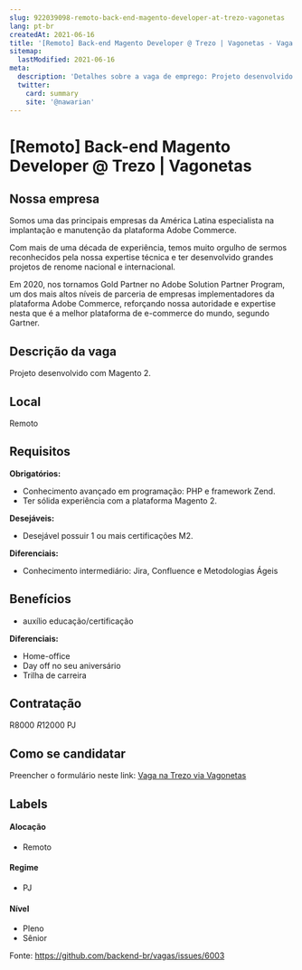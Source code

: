 ```yaml
---
slug: 922039098-remoto-back-end-magento-developer-at-trezo-vagonetas
lang: pt-br
createdAt: 2021-06-16
title: '[Remoto] Back-end Magento Developer @ Trezo | Vagonetas - Vaga de Emprego'
sitemap:
  lastModified: 2021-06-16
meta:
  description: 'Detalhes sobre a vaga de emprego: Projeto desenvolvido com Magento 2.'
  twitter:
    card: summary
    site: '@nawarian'
---
```


# [Remoto] Back-end Magento Developer @ Trezo | Vagonetas

## Nossa empresa

Somos uma das principais empresas da América Latina especialista na implantação e manutenção da plataforma Adobe Commerce.

Com mais de uma década de experiência, temos muito orgulho de sermos reconhecidos pela nossa expertise técnica e ter desenvolvido grandes projetos de renome nacional e internacional.

Em 2020, nos tornamos Gold Partner no Adobe Solution Partner Program, um dos mais altos níveis de parceria de empresas implementadores da plataforma Adobe Commerce, reforçando nossa autoridade e expertise nesta que é a melhor plataforma de e-commerce do mundo, segundo Gartner.

## Descrição da vaga

Projeto desenvolvido com Magento 2.

## Local

Remoto

## Requisitos

**Obrigatórios:**
- Conhecimento avançado em programação: PHP e framework Zend.
- Ter sólida experiência com a plataforma Magento 2.

**Desejáveis:**
- Desejável possuir 1 ou mais certificações M2.

**Diferenciais:**
- Conhecimento intermediário: Jira, Confluence e Metodologias Ágeis

## Benefícios

- auxílio educação/certificação

**Diferenciais:**
- Home-office
- Day off no seu aniversário
- Trilha de carreira

## Contratação

R$8000 ~ R$12000 PJ

## Como se candidatar

Preencher o formulário neste link: [Vaga na Trezo via Vagonetas](https://www.vagonetas.com.br/vagas/backend-magento-95517caba5f429d1009ef597b8a68ecb)

## Labels

#### Alocação
- Remoto

#### Regime
- PJ

#### Nível
- Pleno
- Sênior




Fonte: https://github.com/backend-br/vagas/issues/6003